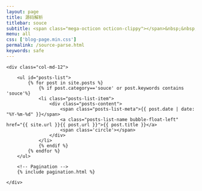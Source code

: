 ```yaml
---
layout: page
title: 源码解析
titlebar: souce
subtitle: <span class="mega-octicon octicon-clippy"></span>&nbsp;&nbsp; 解析一些常用的源码框架
menu: all
css: ['blog-page.min.css']
permalink: /source-parse.html
keywords: safe
---
```


<div class="row">

    <div class="col-md-12">

        <ul id="posts-list">
            {% for post in site.posts %}
                {% if post.category=='souce' or post.keywords contains 'souce'%}
                <li class="posts-list-item">
                    <div class="posts-content">
                        <span class="posts-list-meta">{{ post.date | date: "%Y-%m-%d" }}</span>
                        <a class="posts-list-name bubble-float-left" href="{{ site.url }}{{ post.url }}">{{ post.title }}</a>
                        <span class='circle'></span>
                    </div>
                </li>
                {% endif %}
            {% endfor %}
        </ul> 

        <!-- Pagination -->
        {% include pagination.html %}

    </div>

</div>
<script>
    $(document).ready(function(){

        // Enable bootstrap tooltip
        $("body").tooltip({ selector: '[data-toggle=tooltip]' });

    });
</script>
